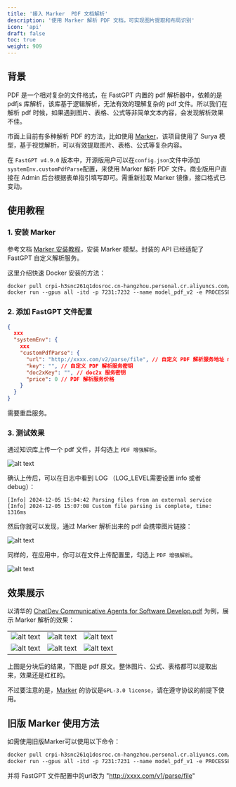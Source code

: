 ```yaml
---
title: '接入 Marker  PDF 文档解析'
description: '使用 Marker 解析 PDF 文档，可实现图片提取和布局识别'
icon: 'api'
draft: false
toc: true
weight: 909
---
```


## 背景

PDF 是一个相对复杂的文件格式，在 FastGPT 内置的 pdf 解析器中，依赖的是 pdfjs 库解析，该库基于逻辑解析，无法有效的理解复杂的 pdf 文件。所以我们在解析 pdf 时候，如果遇到图片、表格、公式等非简单文本内容，会发现解析效果不佳。

市面上目前有多种解析 PDF 的方法，比如使用 [Marker](https://github.com/VikParuchuri/marker)，该项目使用了 Surya 模型，基于视觉解析，可以有效提取图片、表格、公式等复杂内容。

在 `FastGPT v4.9.0` 版本中，开源版用户可以在`config.json`文件中添加`systemEnv.customPdfParse`配置，来使用 Marker 解析 PDF 文件。商业版用户直接在 Admin 后台根据表单指引填写即可。需重新拉取 Marker 镜像，接口格式已变动。

## 使用教程

### 1. 安装 Marker

参考文档 [Marker 安装教程](https://github.com/labring/FastGPT/tree/main/plugins/model/pdf-marker)，安装 Marker 模型。封装的 API 已经适配了 FastGPT 自定义解析服务。

这里介绍快速 Docker 安装的方法：
```dockerfile
docker pull crpi-h3snc261q1dosroc.cn-hangzhou.personal.cr.aliyuncs.com/marker11/marker_images:v0.2
docker run --gpus all -itd -p 7231:7232 --name model_pdf_v2 -e PROCESSES_PER_GPU="2" crpi-h3snc261q1dosroc.cn-hangzhou.personal.cr.aliyuncs.com/marker11/marker_images:v0.2
```
### 2. 添加 FastGPT 文件配置

```json
{
  xxx
  "systemEnv": {
    xxx
    "customPdfParse": {
      "url": "http://xxxx.com/v2/parse/file", // 自定义 PDF 解析服务地址 marker v0.2
      "key": "", // 自定义 PDF 解析服务密钥
      "doc2xKey": "", // doc2x 服务密钥
      "price": 0 // PDF 解析服务价格
    }
  }
}
```

需要重启服务。

### 3. 测试效果

通过知识库上传一个 pdf 文件，并勾选上 `PDF 增强解析`。

![alt text](/imgs/marker2.png)

确认上传后，可以在日志中看到 LOG （LOG_LEVEL需要设置 info 或者 debug）：

```
[Info] 2024-12-05 15:04:42 Parsing files from an external service
[Info] 2024-12-05 15:07:08 Custom file parsing is complete, time: 1316ms 
```

然后你就可以发现，通过 Marker 解析出来的 pdf 会携带图片链接：

![alt text](/imgs/image-10.png)

同样的，在应用中，你可以在文件上传配置里，勾选上 `PDF 增强解析`。

![alt text](/imgs/marker3.png)


## 效果展示

以清华的 [ChatDev Communicative Agents for Software Develop.pdf](https://arxiv.org/abs/2307.07924) 为例，展示 Marker 解析的效果：

|  |  |  |
| --- | --- | --- |
| ![alt text](/imgs/image-11.png) | ![alt text](/imgs/image-12.png) | ![alt text](/imgs/image-13.png)  |
| ![alt text](/imgs/image-14.png) | ![alt text](/imgs/image-15.png) | ![alt text](/imgs/image-16.png) |

上图是分块后的结果，下图是 pdf 原文。整体图片、公式、表格都可以提取出来，效果还是杠杠的。

不过要注意的是，[Marker](https://github.com/VikParuchuri/marker) 的协议是`GPL-3.0 license`，请在遵守协议的前提下使用。
## 旧版 Marker 使用方法
如需使用旧版Marker可以使用以下命令：
```dockerfile
docker pull crpi-h3snc261q1dosroc.cn-hangzhou.personal.cr.aliyuncs.com/marker11/marker_images:v0.1
docker run --gpus all -itd -p 7231:7231 --name model_pdf_v1 -e PROCESSES_PER_GPU="2" crpi-h3snc261q1dosroc.cn-hangzhou.personal.cr.aliyuncs.com/marker11/marker_images:v0.1
```
并将 FastGPT 文件配置中的url改为 "http://xxxx.com/v1/parse/file"